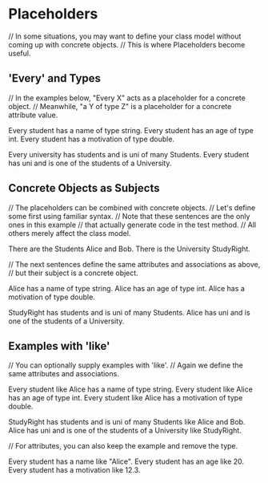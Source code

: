 # Placeholders

// In some situations, you may want to define your class model without coming up with concrete objects.
// This is where Placeholders become useful.

## 'Every' and Types

// In the examples below, "Every X" acts as a placeholder for a concrete object.
// Meanwhile, "a Y of type Z" is a placeholder for a concrete attribute value.

Every student has a name of type string.
Every student has an age of type int.
Every student has a motivation of type double.

Every university has students and is uni of many Students.
Every student has uni and is one of the students of a University.

## Concrete Objects as Subjects

// The placeholders can be combined with concrete objects.
// Let's define some first using familiar syntax.
// Note that these sentences are the only ones in this example
// that actually generate code in the test method.
// All others merely affect the class model.

There are the Students Alice and Bob.
There is the University StudyRight.

// The next sentences define the same attributes and associations as above,
// but their subject is a concrete object.

Alice has a name of type string.
Alice has an age of type int.
Alice has a motivation of type double.

StudyRight has students and is uni of many Students.
Alice has uni and is one of the students of a University.

## Examples with 'like'

// You can optionally supply examples with 'like'.
// Again we define the same attributes and associations.

Every student like Alice has a name of type string.
Every student like Alice has an age of type int.
Every student like Alice has a motivation of type double.

StudyRight has students and is uni of many Students like Alice and Bob.
Alice has uni and is one of the students of a University like StudyRight.

// For attributes, you can also keep the example and remove the type.

Every student has a name like "Alice".
Every student has an age like 20.
Every student has a motivation like 12.3.
